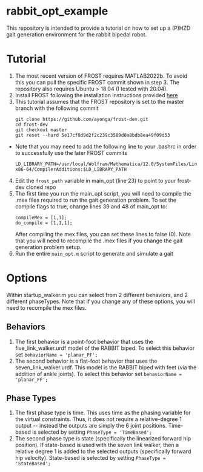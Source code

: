 # rabbit_opt_example
This repository is intended to provide a tutorial on how to set up a (P)HZD gait generation environment for the rabbit bipedal robot.

<!-- # Changes required to frost-dev
1. Remove '2d' from validateattributes in HolonomicConstraint.m (inside system/@HolonomicConstraint class) (line 363) -->

# Tutorial 
1. The most recent version of FROST requires MATLAB2022b. To avoid this you can pull the specific FROST commit shown in step 3. The repository also requires Ubuntu > 18.04 (I tested with 20.04). 
2. Install FROST following the installation instructions provided [here](https://ayonga.github.io/frost-dev/pages/installation.html)
3. This tutorial assumes that the FROST repository is set to the master branch with the following commit
    ```
    git clone https://github.com/ayonga/frost-dev.git
    cd frost-dev
    git checkout master
    git reset --hard 5e17cf8d9d2f2c239c3589d0a8bdb8ea49f09d53
    ```
- Note that you may need to add the following line to your .bashrc in order to successfully use the later FROST commits
    ```
    LD_LIBRARY_PATH=/usr/local/Wolfram/Mathematica/12.0/SystemFiles/Links/WSTP/DeveloperKit/Linux-x86-64/CompilerAdditions:$LD_LIBRARY_PATH
    ```
4. Edit the `frost_path` variable in main_opt (line 23) to point to your frost-dev cloned repo 
5. The first time you run the main_opt script, you will need to compile the .mex files required to run the gait generation problem. To set the compile flags to true, change lines 39 and 48 of main_opt to:
    ```
    compileMex = [1,1];
    do_compile = [1,1,1];
    ```
    After compiling the mex files, you can set these lines to false (0). Note that you will need to recompile the .mex files if you change the gait generation problem setup.
6. Run the entire `main_opt.m` script to generate and simulate a gait


# Options
Within startup_walker.m you can select from 2 different behaviors, and 2 different phaseTypes. Note that if you change any of these options, you will need to recompile the mex files.

## Behaviors
1. The first behavior is a point-foot behavior that uses the five_link_walker.urdf model of the RABBIT biped. To select this behavior set `behaviorName = 'planar_PF';`
2. The second behavior is a flat-foot behavior that uses the seven_link_walker.urdf. This model is the RABBIT biped with feet (via the addition of ankle joints). To select this behavior set `behaviorName = 'planar_FF';`

## Phase Types
1. The first phase type is time. This uses time as the phasing variable for the virtual constraints. Thus, it does not require a relative-degree 1 output -- instead the outputs are simply the 6 joint positions. Time-based is selected by setting `PhaseType = 'TimeBased';`
2. The second phase type is state (specifically the linearized forward hip position). If state-based is used with the seven link walker, then a relative degree 1 is added to the selected outputs (specifically forward hip velocity). State-based is selected by setting `PhaseType = 'StateBased';`
